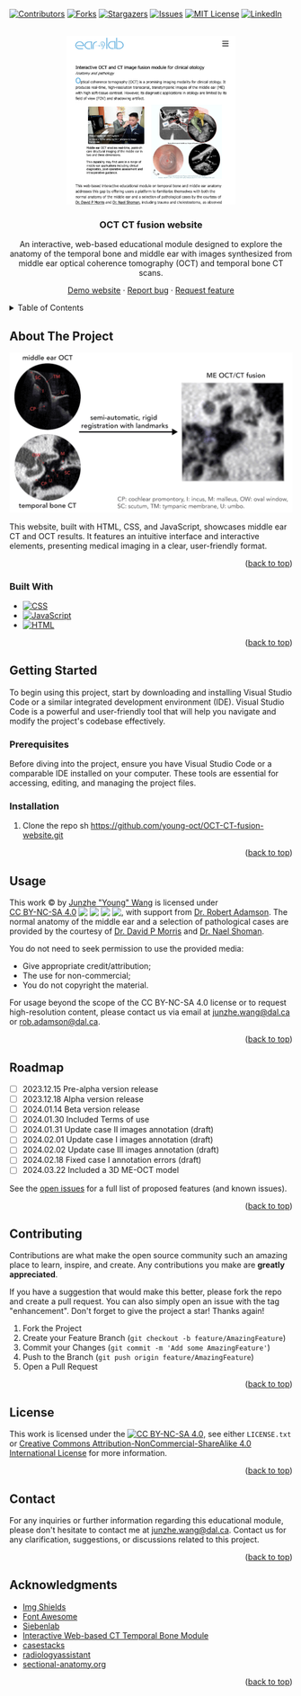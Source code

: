 <!-- Improved compatibility of back to top link: See: https://github.com/othneildrew/Best-README-Template/pull/73 -->

<a name="readme-top"></a>

<!--
*** Thanks for checking out the Best-README-Template. If you have a suggestion
*** that would make this better, please fork the repo and create a pull request
*** or simply open an issue with the tag "enhancement".
*** Don't forget to give the project a star!
*** Thanks again! Now go create something AMAZING! :D
-->

<!-- PROJECT SHIELDS -->
<!--
*** I'm using markdown "reference style" links for readability.
*** Reference links are enclosed in brackets [ ] instead of parentheses ( ).
*** See the bottom of this document for the declaration of the reference variables
*** for contributors-url, forks-url, etc. This is an optional, concise syntax you may use.
*** https://www.markdownguide.org/basic-syntax/#reference-style-links
-->

[![Contributors][contributors-shield]][contributors-url]
[![Forks][forks-shield]][forks-url]
[![Stargazers][stars-shield]][stars-url]
[![Issues][issues-shield]][issues-url]
[![MIT License][license-shield]][license-url]
[![LinkedIn][linkedin-shield]][linkedin-url]

<!-- PROJECT LOGO -->
<br />
<div align="center">
  <a href="https://github.com/github_username/repo_name">
    <img src="dist/images/readme/index.jpg" alt="Logo" width="300">
  </a>

<h3 align="center">OCT CT fusion website</h3>

  <p align="center">

An interactive, web-based educational module designed to explore the anatomy of the temporal bone and middle ear with images
synthesized from middle ear optical coherence tomography (OCT) and temporal bone CT scans.

<!-- <br />
<a href="https://github.com/github_username/repo_name"><strong>Explore the docs »</strong></a>
<br /> -->
<!-- <br />
<a href="https://github.com/github_username/repo_name">View Demo</a> -->
<!-- · -->

<a href="https://young-oct.github.io/OCT-CT-fusion-website/">Demo website</a>
·
<a href="https://github.com/young-oct/OCT-CT-fusion-website/issues">Report bug</a>
·
<a href="https://github.com/young-oct/OCT-CT-fusion-website/issues">Request feature</a>

  </p>
</div>

<!-- TABLE OF CONTENTS -->
<details>
  <summary>Table of Contents</summary>
  <ol>
    <li>
      <a href="#about-the-project">About the project</a>
      <ul>
        <li><a href="#built-with">Built with</a></li>
      </ul>
    </li>
    <li>
      <a href="#getting-started">Getting started</a>
      <ul>
        <li><a href="#prerequisites">Prerequisites</a></li>
        <li><a href="#installation">Installation</a></li>
      </ul>
    </li>
    <li><a href="#usage">Usage</a></li>
    <li><a href="#roadmap">Roadmap</a></li>
    <li><a href="#contributing">Contributing</a></li>
    <li><a href="#license">License</a></li>
    <li><a href="#contact">Contact</a></li>
    <li><a href="#acknowledgments">Acknowledgments</a></li>
  </ol>
</details>

<!-- ABOUT THE PROJECT -->

## About The Project

<!-- Reference-style (two parts)-->

<!-- [![Product Name Screen Shot][product-screenshot]](HTML/images/fusion/01_fused_demo.gif)

[product-screenshot]: HTML/images/fusion/01_fused_demo.gif -->

[![Product Name Screen Shot][product-screenshot]](https://example.com)

<!-- # OCT-CT-fusion-website -->

This website, built with HTML, CSS, and JavaScript, showcases middle ear CT and OCT results. It features an intuitive interface and interactive elements, presenting medical imaging in a clear, user-friendly format.

<!-- Here's a blank template to get started: To avoid retyping too much info. Do a search and replace with your text editor for the following: `github_username`, `repo_name`, `twitter_handle`, `linkedin_username`, `email_client`, `email`, `project_title`, `project_description` -->

<p align="right">(<a href="#readme-top">back to top</a>)</p>

### Built With

<!-- - [![Next][Next.js]][Next-url]
<!-- - [![React][React.js]][React-url] -->
<!-- - [![Vue][Vue.js]][Vue-url]
- [![Angular][Angular.io]][Angular-url]
- [![Svelte][Svelte.dev]][Svelte-url]
- [![Laravel][Laravel.com]][Laravel-url]
- [![Bootstrap][Bootstrap.com]][Bootstrap-url]
- [![JQuery][JQuery.com]][JQuery-url] -->

- [![CSS][CSS-shield]][CSS-url]
- [![JavaScript][JavaScript-shield]][JavaScript-url]
- [![HTML][HTML-shield]][HTML-url]

<p align="right">(<a href="#readme-top">back to top</a>)</p>

<!-- GETTING STARTED -->

## Getting Started

To begin using this project, start by downloading and installing Visual Studio Code or a similar integrated development environment (IDE). Visual Studio Code is a powerful and user-friendly tool that will help you navigate and modify the project's codebase effectively.

### Prerequisites

Before diving into the project, ensure you have Visual Studio Code or a comparable IDE installed on your computer. These tools are essential for accessing, editing, and managing the project files.

### Installation

1. Clone the repo
   sh
   https://github.com/young-oct/OCT-CT-fusion-website.git

<p align="right">(<a href="#readme-top">back to top</a>)</p>

<!-- USAGE EXAMPLES -->

## Usage

<p xmlns:cc="http://creativecommons.org/ns#">
  This work &copy;
  <span class="current-year" id="termYear"></span> by
  <a
    id="TermOfUse-namelink"
    rel="cc:attributionURL dct:creator"
    property="cc:attributionName"
    href="https://www.linkedin.com/in/junzhe-young-wang/"
    >Junzhe "Young" Wang</a
  >
  is licensed under
  <a
    href="http://creativecommons.org/licenses/by-nc-sa/4.0/?ref=chooser-v1"
    target="_blank"
    rel="license noopener noreferrer"
    style="display: inline-block"
    >CC BY-NC-SA 4.0<img
      style="height: 1rem !important; margin-left: 0.25rem; vertical-align: text-top"
      src="https://mirrors.creativecommons.org/presskit/icons/cc.svg?ref=chooser-v1" /><img
      style="height: 1rem !important; margin-left: 0.25rem; vertical-align: text-top"
      src="https://mirrors.creativecommons.org/presskit/icons/by.svg?ref=chooser-v1" /><img
      style="height: 1rem !important; margin-left: 0.25rem; vertical-align: text-top"
      src="https://mirrors.creativecommons.org/presskit/icons/nc.svg?ref=chooser-v1" /><img
      style="height: 1rem !important; margin-left: 0.25rem; vertical-align: text-top"
      src="https://mirrors.creativecommons.org/presskit/icons/sa.svg?ref=chooser-v1" /></a
  >, with support from
  <a
    rel="cc:attributionURL dct:creator"
    property="cc:attributionName"
    href="https://www.dal.ca/faculty/school-biomedical-engineering/our-people/our-faculty-atok/RobAdamson.html"
    ><span style="white-space: nowrap">Dr. Robert Adamson</span></a
  >. The normal anatomy of the middle ear and a selection of pathological cases are provided by the courtesy of
  <a
    rel="cc:attributionURL dct:creator"
    property="cc:attributionName"
    href="https://medicine.dal.ca/departments/department-sites/surgery/divisions/otolaryngology/our-people/faculty/david-p--morris.html"
    ><span style="white-space: nowrap">Dr. David P Morris</span></a
  >
  and
  <a rel="cc:attributionURL dct:creator"
    property="cc:attributionName"
    href="https://medicine.dal.ca/departments/department-sites/surgery/divisions/otolaryngology/our-people/faculty/nael-shoman.html"
    ><span style="white-space: nowrap">Dr. Nael Shoman</span></a
  >.
</p>
<p >You do not need to seek permission to use the provided media:</p>
<div >
  <ul>
    <li>Give appropriate credit/attribution;</li>
    <li>The use for non-commercial;</li>
    <li>You do not copyright the material.</li>
  </ul>
</div>

<p >
  For usage beyond the scope of the CC BY-NC-SA 4.0 license or to request high-resolution content, please contact us via email
  at
   <a href="mailto:junzhe.wang@dal.ca">junzhe.wang@dal.ca</i></a> or <a id="TermOfUse-namelink" href="mailto:rob.adamson@dal.ca">rob.adamson@dal.ca</i></a>.
</p>

<p align="right">(<a href="#readme-top">back to top</a>)</p>

<!-- ROADMAP -->

## Roadmap

- [ ] 2023.12.15 Pre-alpha version release
- [ ] 2023.12.18 Alpha version release
- [ ] 2024.01.14 Beta version release
- [ ] 2024.01.30 Included Terms of use
- [ ] 2024.01.31 Update case II images annotation (draft)
- [ ] 2024.02.01 Update case I images annotation (draft)
- [ ] 2024.02.02 Update case III images annotation (draft)
- [ ] 2024.02.18 Fixed case I annotation errors (draft)
- [ ] 2024.03.22 Included a 3D ME-OCT model
<!-- - [ ] Nested Feature -->

See the [open issues](https://github.com/young-oct/OCT-CT-fusion-website/issues) for a full list of proposed features (and known issues).

<p align="right">(<a href="#readme-top">back to top</a>)</p>

<!-- CONTRIBUTING -->

## Contributing

Contributions are what make the open source community such an amazing place to learn, inspire, and create. Any contributions you make are **greatly appreciated**.

If you have a suggestion that would make this better, please fork the repo and create a pull request. You can also simply open an issue with the tag "enhancement".
Don't forget to give the project a star! Thanks again!

1. Fork the Project
2. Create your Feature Branch (`git checkout -b feature/AmazingFeature`)
3. Commit your Changes (`git commit -m 'Add some AmazingFeature'`)
4. Push to the Branch (`git push origin feature/AmazingFeature`)
5. Open a Pull Request

<p align="right">(<a href="#readme-top">back to top</a>)</p>

<!-- LICENSE -->

## License

<!-- Distributed under the MIT License. See `LICENSE.txt` for more information. -->

This work is licensed under the [![CC BY-NC-SA 4.0][cc-by-nc-sa-shield]][cc-by-nc-sa], see either `LICENSE.txt` or [Creative Commons Attribution-NonCommercial-ShareAlike 4.0 International License][cc-by-nc-sa] for more information.

[cc-by-nc-sa]: http://creativecommons.org/licenses/by-nc-sa/4.0/
[cc-by-nc-sa-shield]: https://img.shields.io/badge/License-CC%20BY--NC--SA%204.0-lightgrey.svg

<p align="right">(<a href="#readme-top">back to top</a>)</p>

## Contact

For any inquiries or further information regarding this educational module, please don't hesitate to contact me at junzhe.wang@dal.ca.
Contact us for any clarification, suggestions, or discussions related to this project.

<!--
Young Wang - [![LinkedIn][linkedin-shield]][linkedin-url] - junzhe.wang@dal.ca

Project Link: [https://github.com/young-oct/OCT-CT-fusion-website](https://github.com/young-oct/OCT-CT-fusion-website) -->

<p align="right">(<a href="#readme-top">back to top</a>)</p>

<!-- ACKNOWLEDGMENTS -->

## Acknowledgments

<!-- * [Choose an Open Source License](https://choosealicense.com) -->
<!-- * [GitHub Emoji Cheat Sheet](https://www.webpagefx.com/tools/emoji-cheat-sheet) -->
<!-- * [Malven's Flexbox Cheatsheet](https://flexbox.malven.co/) -->
<!-- * [Malven's Grid Cheatsheet](https://grid.malven.co/) -->

- [Img Shields](https://shields.io)
- [Font Awesome](https://fontawesome.com)
- [Siebenlab](http://www.siebenlab.com/)
- [Interactive Web-based CT Temporal Bone Module](http://uwmsk.org/temporalbone/index.html)
- [casestacks](https://www.casestacks.com/neuro/ct/temporal-bone-anatomy/)
- [radiologyassistant](https://radiologyassistant.nl/head-neck/temporal-bone/anatomy-2-0)
- [sectional-anatomy.org](https://sectional-anatomy.org/ct-head-neck/)

<!-- * [React Icons](https://react-icons.github.io/react-icons/search) -->

<p align="right">(<a href="#readme-top">back to top</a>)</p>

<!-- MARKDOWN LINKS & IMAGES -->
<!-- https://www.markdownguide.org/basic-syntax/#reference-style-links -->

[contributors-shield]: https://img.shields.io/github/contributors/young-oct/OCT-CT-fusion-website.svg?style=for-the-badge
[contributors-url]: https://github.com/young-oct/OCT-CT-fusion-website/graphs/contributors
[forks-shield]: https://img.shields.io/github/forks/young-oct/OCT-CT-fusion-website.svg?style=for-the-badge
[forks-url]: https://github.com/young-oct/OCT-CT-fusion-website/forks
[stars-shield]: https://img.shields.io/github/stars/young-oct/OCT-CT-fusion-website.svg?style=for-the-badge
[stars-url]: https://github.com/young-oct/OCT-CT-fusion-website
[issues-shield]: https://img.shields.io/github/issues/young-oct/OCT-CT-fusion-website.svg?style=for-the-badge
[issues-url]: https://github.com/young-oct/OCT-CT-fusion-website/issues
[license-shield]: https://img.shields.io/github/license/young-oct/OCT-CT-fusion-website.svg?style=for-the-badge
[license-url]: https://github.com/young-oct/OCT-CT-fusion-website/blob/dev/LICENSE
[linkedin-shield]: https://img.shields.io/badge/-LinkedIn-black.svg?style=for-the-badge&logo=linkedin&colorB=555
[linkedin-url]: https://www.linkedin.com/in/junzhe-young-wang/
[product-screenshot]: images/fusion/01_fused_demo.gif
[Next.js]: https://img.shields.io/badge/next.js-000000?style=for-the-badge&logo=nextdotjs&logoColor=white
[Next-url]: https://nextjs.org/
[React.js]: https://img.shields.io/badge/React-20232A?style=for-the-badge&logo=react&logoColor=61DAFB
[React-url]: https://reactjs.org/
[Vue.js]: https://img.shields.io/badge/Vue.js-35495E?style=for-the-badge&logo=vuedotjs&logoColor=4FC08D
[Vue-url]: https://vuejs.org/
[Angular.io]: https://img.shields.io/badge/Angular-DD0031?style=for-the-badge&logo=angular&logoColor=white
[Angular-url]: https://angular.io/
[Svelte.dev]: https://img.shields.io/badge/Svelte-4A4A55?style=for-the-badge&logo=svelte&logoColor=FF3E00
[Svelte-url]: https://svelte.dev/
[Laravel.com]: https://img.shields.io/badge/Laravel-FF2D20?style=for-the-badge&logo=laravel&logoColor=white
[Laravel-url]: https://laravel.com
[Bootstrap.com]: https://img.shields.io/badge/Bootstrap-563D7C?style=for-the-badge&logo=bootstrap&logoColor=white
[Bootstrap-url]: https://getbootstrap.com
[JQuery.com]: https://img.shields.io/badge/jQuery-0769AD?style=for-the-badge&logo=jquery&logoColor=white
[JQuery-url]: https://jquery.com
[CSS-shield]: https://img.shields.io/badge/CSS-1572B6?style=for-the-badge&logo=css3&logoColor=white
[CSS-url]: https://www.w3.org/Style/CSS/Overview.en.html
[JavaScript-shield]: https://img.shields.io/badge/JavaScript-F7DF1E?style=for-the-badge&logo=javascript&logoColor=black
[JavaScript-url]: https://www.javascript.com
[HTML-shield]: https://img.shields.io/badge/HTML-E34F26?style=for-the-badge&logo=html5&logoColor=white
[HTML-url]: https://www.w3.org/html/
